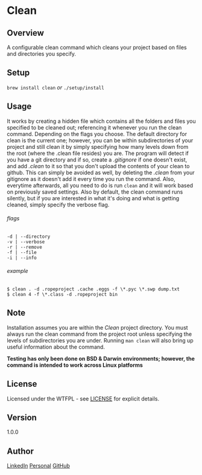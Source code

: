 # Clean

Overview
---
A configurable clean command which cleans your project based on files and 
directories you specify.

Setup
---
`brew install clean` _or_ `./setup/install`

Usage
---
It works by creating a hidden file which contains all the folders and files you 
specified to be cleaned out; referencing it whenever you run the clean command. 
Depending on the flags you choose. The default directory for clean is the 
current one; however, you can be within subdirectories of your project 
and still clean it by simply specifying how many levels down from the 
root (where the .clean file resides) you are. The program will detect 
if you have a git directory and if so, create a _.gitignore_ if one 
doesn't exist, and add _.clean_ to it so that you don't upload the 
contents of your clean to github. This can simply be avoided as 
well, by deleting the _.clean_ from your gitignore as it 
doesn't add it every time you run the command. Also, 
everytime afterwards, all you need to do is run 
`clean` and it will work based on previously 
saved settings. Also by default, the clean 
command runs silently, but if you are 
interested in what it's doing and 
what is getting cleaned, simply 
specify the verbose flag.

###### flags
```
-d | --directory
-v | --verbose
-r | --remove
-f | --file
-i | --info
```

###### example
```
$ clean . -d .ropeproject .cache .eggs -f \*.pyc \*.swp dump.txt
$ clean 4 -f \*.class -d .ropeproject bin
```

Note
---
Installation assumes you are within the _Clean_ project directory. You must always run 
the clean command from the project root unless specifying the levels of subdirectories 
you are under. Running `man clean` will also bring up useful information about the 
command.

**Testing has only been done on BSD & Darwin environments; however, the command is 
intended to work across Linux platforms**

License
---
Licensed under the WTFPL - see [LICENSE](./LICENSE) for explicit details.

Version
---
1.0.0

Author 
---
[LinkedIn](https://www.linkedin.com/in/brandonjohnsonxyz/)
[Personal](https://brandonjohnson.life)
[GitHub](https://github.com/bitforce)
